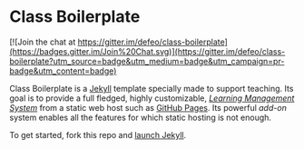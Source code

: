 Class Boilerplate
=================

[![Join the chat at https://gitter.im/defeo/class-boilerplate](https://badges.gitter.im/Join%20Chat.svg)](https://gitter.im/defeo/class-boilerplate?utm_source=badge&utm_medium=badge&utm_campaign=pr-badge&utm_content=badge)


Class Boilerplate is a [Jekyll](http://jekyllrb.com/) template
specially made to support teaching. Its goal is to provide a full
fledged, highly customizable,
[*Learning Management System*](https://en.wikipedia.org/wiki/Learning_management_system)
from a static web host such as
[GitHub Pages](https://pages.github.com/). Its powerful *add-on*
system enables all the features for which static hosting is not
enough.

To get started, fork this repo and
[launch Jekyll](https://help.github.com/articles/using-jekyll-with-pages/).
